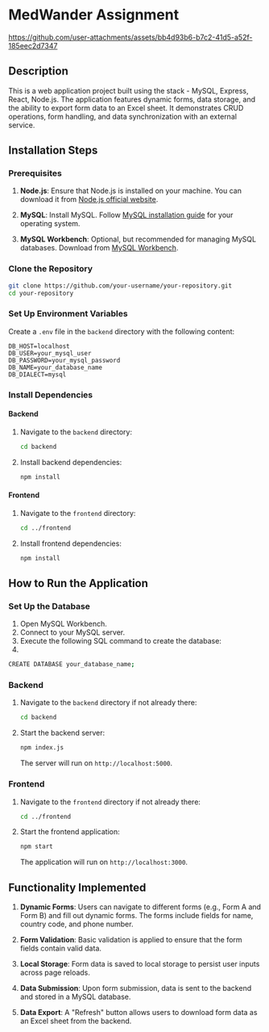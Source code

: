 
# MedWander Assignment


https://github.com/user-attachments/assets/bb4d93b6-b7c2-41d5-a52f-185eec2d7347




## Description

This is a web application project built using the stack - MySQL, Express, React, Node.js. The application features dynamic forms, data storage, and the ability to export form data to an Excel sheet. It demonstrates CRUD operations, form handling, and data synchronization with an external service.

## Installation Steps

### Prerequisites

1. **Node.js**: Ensure that Node.js is installed on your machine. You can download it from [Node.js official website](https://nodejs.org/).

2. **MySQL**: Install MySQL. Follow [MySQL installation guide](https://dev.mysql.com/doc/refman/8.0/en/installing.html) for your operating system.

3. **MySQL Workbench**: Optional, but recommended for managing MySQL databases. Download from [MySQL Workbench](https://dev.mysql.com/downloads/workbench/).

### Clone the Repository

```bash
git clone https://github.com/your-username/your-repository.git
cd your-repository
```

### Set Up Environment Variables

Create a `.env` file in the `backend` directory with the following content:

```env
DB_HOST=localhost
DB_USER=your_mysql_user
DB_PASSWORD=your_mysql_password
DB_NAME=your_database_name
DB_DIALECT=mysql
```

### Install Dependencies

#### Backend

1. Navigate to the `backend` directory:

   ```bash
   cd backend
   ```

2. Install backend dependencies:

   ```bash
   npm install
   ```


#### Frontend

1. Navigate to the `frontend` directory:

   ```bash
   cd ../frontend
   ```

2. Install frontend dependencies:

   ```bash
   npm install
   ```

## How to Run the Application

### Set Up the Database
1. Open MySQL Workbench.
2. Connect to your MySQL server.
3. Execute the following SQL command to create the database:
4. 
```bash
CREATE DATABASE your_database_name;
```

### Backend

1. Navigate to the `backend` directory if not already there:

   ```bash
   cd backend
   ```

2. Start the backend server:

   ```bash
   npm index.js
   ```

   The server will run on `http://localhost:5000`.

### Frontend

1. Navigate to the `frontend` directory if not already there:

   ```bash
   cd ../frontend
   ```

2. Start the frontend application:

   ```bash
   npm start
   ```

   The application will run on `http://localhost:3000`.

## Functionality Implemented

1. **Dynamic Forms**: Users can navigate to different forms (e.g., Form A and Form B) and fill out dynamic forms. The forms include fields for name, country code, and phone number.

2. **Form Validation**: Basic validation is applied to ensure that the form fields contain valid data.

3. **Local Storage**: Form data is saved to local storage to persist user inputs across page reloads.

4. **Data Submission**: Upon form submission, data is sent to the backend and stored in a MySQL database.

5. **Data Export**: A "Refresh" button allows users to download form data as an Excel sheet from the backend.
